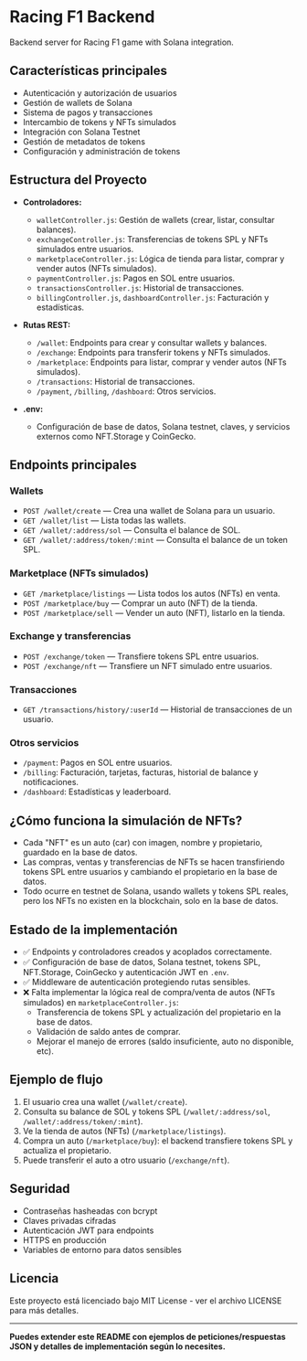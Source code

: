 # Racing F1 Backend

Backend server for Racing F1 game with Solana integration.

## Características principales

- Autenticación y autorización de usuarios
- Gestión de wallets de Solana
- Sistema de pagos y transacciones
- Intercambio de tokens y NFTs simulados
- Integración con Solana Testnet
- Gestión de metadatos de tokens
- Configuración y administración de tokens

## Estructura del Proyecto

- **Controladores:**
  - `walletController.js`: Gestión de wallets (crear, listar, consultar balances).
  - `exchangeController.js`: Transferencias de tokens SPL y NFTs simulados entre usuarios.
  - `marketplaceController.js`: Lógica de tienda para listar, comprar y vender autos (NFTs simulados).
  - `paymentController.js`: Pagos en SOL entre usuarios.
  - `transactionsController.js`: Historial de transacciones.
  - `billingController.js`, `dashboardController.js`: Facturación y estadísticas.

- **Rutas REST:**
  - `/wallet`: Endpoints para crear y consultar wallets y balances.
  - `/exchange`: Endpoints para transferir tokens y NFTs simulados.
  - `/marketplace`: Endpoints para listar, comprar y vender autos (NFTs simulados).
  - `/transactions`: Historial de transacciones.
  - `/payment`, `/billing`, `/dashboard`: Otros servicios.

- **.env:**
  - Configuración de base de datos, Solana testnet, claves, y servicios externos como NFT.Storage y CoinGecko.

## Endpoints principales

### Wallets
- `POST /wallet/create` — Crea una wallet de Solana para un usuario.
- `GET /wallet/list` — Lista todas las wallets.
- `GET /wallet/:address/sol` — Consulta el balance de SOL.
- `GET /wallet/:address/token/:mint` — Consulta el balance de un token SPL.

### Marketplace (NFTs simulados)
- `GET /marketplace/listings` — Lista todos los autos (NFTs) en venta.
- `POST /marketplace/buy` — Comprar un auto (NFT) de la tienda.
- `POST /marketplace/sell` — Vender un auto (NFT), listarlo en la tienda.

### Exchange y transferencias
- `POST /exchange/token` — Transfiere tokens SPL entre usuarios.
- `POST /exchange/nft` — Transfiere un NFT simulado entre usuarios.

### Transacciones
- `GET /transactions/history/:userId` — Historial de transacciones de un usuario.

### Otros servicios
- `/payment`: Pagos en SOL entre usuarios.
- `/billing`: Facturación, tarjetas, facturas, historial de balance y notificaciones.
- `/dashboard`: Estadísticas y leaderboard.

## ¿Cómo funciona la simulación de NFTs?

- Cada "NFT" es un auto (car) con imagen, nombre y propietario, guardado en la base de datos.
- Las compras, ventas y transferencias de NFTs se hacen transfiriendo tokens SPL entre usuarios y cambiando el propietario en la base de datos.
- Todo ocurre en testnet de Solana, usando wallets y tokens SPL reales, pero los NFTs no existen en la blockchain, solo en la base de datos.

## Estado de la implementación

- ✅ Endpoints y controladores creados y acoplados correctamente.
- ✅ Configuración de base de datos, Solana testnet, tokens SPL, NFT.Storage, CoinGecko y autenticación JWT en `.env`.
- ✅ Middleware de autenticación protegiendo rutas sensibles.
- ❌ Falta implementar la lógica real de compra/venta de autos (NFTs simulados) en `marketplaceController.js`:
  - Transferencia de tokens SPL y actualización del propietario en la base de datos.
  - Validación de saldo antes de comprar.
  - Mejorar el manejo de errores (saldo insuficiente, auto no disponible, etc).

## Ejemplo de flujo

1. El usuario crea una wallet (`/wallet/create`).
2. Consulta su balance de SOL y tokens SPL (`/wallet/:address/sol`, `/wallet/:address/token/:mint`).
3. Ve la tienda de autos (NFTs) (`/marketplace/listings`).
4. Compra un auto (`/marketplace/buy`): el backend transfiere tokens SPL y actualiza el propietario.
5. Puede transferir el auto a otro usuario (`/exchange/nft`).

## Seguridad

- Contraseñas hasheadas con bcrypt
- Claves privadas cifradas
- Autenticación JWT para endpoints
- HTTPS en producción
- Variables de entorno para datos sensibles

## Licencia

Este proyecto está licenciado bajo MIT License - ver el archivo LICENSE para más detalles.

---

**Puedes extender este README con ejemplos de peticiones/respuestas JSON y detalles de implementación según lo necesites.** 
